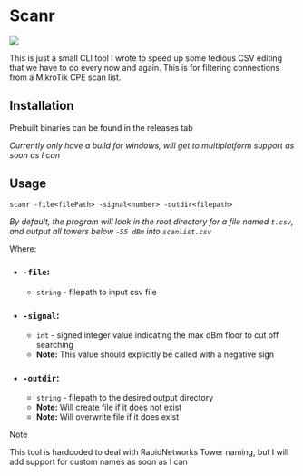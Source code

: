 # Scanr
![](https://img.shields.io/badge/Go-00ADD8?style=for-the-badge&logo=go&logoColor=white)

This is just a small CLI tool I wrote to speed up some tedious CSV editing that we have to do every now and again.
This is for filtering connections from a MikroTik CPE scan list.

## Installation

Prebuilt binaries can be found in the releases tab

_Currently only have a build for windows, will get to multiplatform support as soon as I can_
## Usage

```shell
scanr -file<filePath> -signal<number> -outdir<filepath>
```

_By default, the program will look in the root directory for a file named `t.csv`, and output all towers below `-55 dBm` into `scanlist.csv`_

Where:

 - ### `-file`:
   - `string` - filepath to input csv file
   

 - ### `-signal`:
   - `int` - signed integer value indicating the max dBm floor to cut off searching
   - **Note:** This value should explicitly be called with a negative sign
 
- ### `-outdir`:
  - `string` - filepath to the desired output directory
  - **Note:** Will create file if it does not exist
  - **Note:** Will overwrite file if it does exist

>[!NOTE]
> This tool is hardcoded to deal with RapidNetworks Tower naming, but I will add support for custom names as soon as I can
